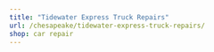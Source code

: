 ```yaml
---
title: "Tidewater Express Truck Repairs"
url: /chesapeake/tidewater-express-truck-repairs/
shop: car repair
---
```

